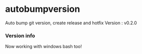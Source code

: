 autobumpversion
===============

Auto bump git version, create release and hotfix
Version : v0.2.0

### Version info
Now working with windows bash too! 
